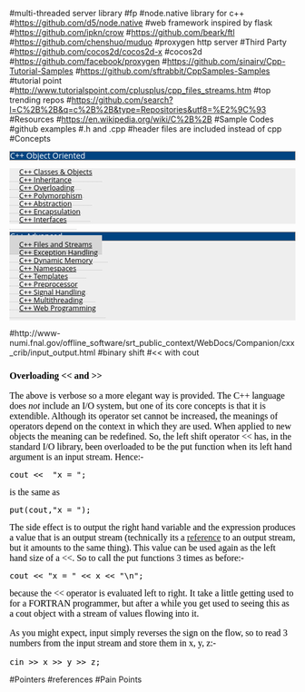 #multi-threaded server library
#fp
#node.native library for c++
#https://github.com/d5/node.native
#web framework inspired by flask
#https://github.com/ipkn/crow
#https://github.com/beark/ftl
#https://github.com/chenshuo/muduo
#proxygen http server
#Third Party
#https://github.com/cocos2d/cocos2d-x
#cocos2d
#https://github.com/facebook/proxygen
#https://github.com/sinairv/Cpp-Tutorial-Samples
#https://github.com/sftrabbit/CppSamples-Samples
#tutorial point 
#http://www.tutorialspoint.com/cplusplus/cpp_files_streams.htm
#top trending repos
#https://github.com/search?l=C%2B%2B&q=c%2B%2B&type=Repositories&utf8=%E2%9C%93
#Resources
#https://en.wikipedia.org/wiki/C%2B%2B
#Sample Codes
#github examples
#.h and .cpp
#header files are included instead of cpp
#Concepts
<ul class="nav nav-list primary left-menu" style="box-sizing: border-box; padding-right: 0px; padding-left: 0px; color: rgb(49, 49, 49); font-family: 'Open Sans', Arial, sans-serif; line-height: 22px; background-color: rgb(238, 238, 238);"><li class="heading" style="box-sizing: border-box; line-height: 14px; position: relative; display: block; margin: 0px; border: 1px solid rgb(121, 119, 119); color: rgb(255, 255, 255); padding: 0px; background-image: url(&quot;/images/pattern.png&quot;) !important; background-attachment: initial !important; background-color: rgb(0, 68, 129) !important; background-size: initial !important; background-origin: initial !important; background-clip: initial !important; background-position: 50% 50%; background-repeat: repeat !important;">C++ Object Oriented<br></li></ul><ul class="nav nav-list primary left-menu" style="box-sizing: border-box; padding-right: 0px; padding-left: 0px; color: rgb(49, 49, 49); font-family: 'Open Sans', Arial, sans-serif; line-height: 22px; background-color: rgb(238, 238, 238);"><li style="box-sizing: border-box; line-height: 14px; position: relative; display: block; margin: 0px; padding: 0px;"><a href="http://www.tutorialspoint.com/cplusplus/cpp_classes_objects.htm" style="box-sizing: border-box; color: rgb(0, 0, 0); position: relative; padding: 8px 17px; font-size: 0.9em; border-bottom-width: 1px; border-bottom-style: dotted; border-bottom-color: rgb(187, 187, 187); transition: all 0.3s; outline: none !important; background: url(&quot;/images/list-icon.png&quot;) 0px 9px no-repeat;" target="_blank">C++ Classes &amp; Objects</a></li><li style="box-sizing: border-box; line-height: 14px; position: relative; display: block; margin: 0px; padding: 0px;"><a href="http://www.tutorialspoint.com/cplusplus/cpp_inheritance.htm" style="box-sizing: border-box; color: rgb(0, 0, 0); position: relative; padding: 8px 17px; font-size: 0.9em; border-bottom-width: 1px; border-bottom-style: dotted; border-bottom-color: rgb(187, 187, 187); transition: all 0.3s; outline: none !important; background: url(&quot;/images/list-icon.png&quot;) 0px 9px no-repeat;" target="_blank">C++ Inheritance</a></li><li style="box-sizing: border-box; line-height: 14px; position: relative; display: block; margin: 0px; padding: 0px;"><a href="http://www.tutorialspoint.com/cplusplus/cpp_overloading.htm" style="box-sizing: border-box; color: rgb(0, 0, 0); position: relative; padding: 8px 17px; font-size: 0.9em; border-bottom-width: 1px; border-bottom-style: dotted; border-bottom-color: rgb(187, 187, 187); transition: all 0.3s; outline: none !important; background: url(&quot;/images/list-icon.png&quot;) 0px 9px no-repeat;" target="_blank">C++ Overloading</a></li><li style="box-sizing: border-box; line-height: 14px; position: relative; display: block; margin: 0px; padding: 0px;"><a href="http://www.tutorialspoint.com/cplusplus/cpp_polymorphism.htm" style="box-sizing: border-box; color: rgb(0, 0, 0); position: relative; padding: 8px 17px; font-size: 0.9em; border-bottom-width: 1px; border-bottom-style: dotted; border-bottom-color: rgb(187, 187, 187); transition: all 0.3s; outline: none !important; background: url(&quot;/images/list-icon.png&quot;) 0px 9px no-repeat;" target="_blank">C++ Polymorphism</a></li><li style="box-sizing: border-box; line-height: 14px; position: relative; display: block; margin: 0px; padding: 0px;"><a href="http://www.tutorialspoint.com/cplusplus/cpp_data_abstraction.htm" style="box-sizing: border-box; color: rgb(0, 0, 0); position: relative; padding: 8px 17px; font-size: 0.9em; border-bottom-width: 1px; border-bottom-style: dotted; border-bottom-color: rgb(187, 187, 187); transition: all 0.3s; outline: none !important; background: url(&quot;/images/list-icon.png&quot;) 0px 9px no-repeat;" target="_blank">C++ Abstraction</a></li><li style="box-sizing: border-box; line-height: 14px; position: relative; display: block; margin: 0px; padding: 0px;"><a href="http://www.tutorialspoint.com/cplusplus/cpp_data_encapsulation.htm" style="box-sizing: border-box; color: rgb(0, 0, 0); position: relative; padding: 8px 17px; font-size: 0.9em; border-bottom-width: 1px; border-bottom-style: dotted; border-bottom-color: rgb(187, 187, 187); transition: all 0.3s; outline: none !important; background: url(&quot;/images/list-icon.png&quot;) 0px 9px no-repeat;" target="_blank">C++ Encapsulation</a></li><li style="box-sizing: border-box; line-height: 14px; position: relative; display: block; margin: 0px; padding: 0px;"><a href="http://www.tutorialspoint.com/cplusplus/cpp_interfaces.htm" style="box-sizing: border-box; color: rgb(0, 0, 0); position: relative; padding: 8px 17px; font-size: 0.9em; border-bottom-width: 1px; border-bottom-style: dotted; border-bottom-color: rgb(187, 187, 187); transition: all 0.3s; outline: none !important; background: url(&quot;/images/list-icon.png&quot;) 0px 9px no-repeat;" target="_blank">C++ Interfaces</a></li></ul><ul class="nav nav-list primary left-menu" style="box-sizing: border-box; padding-right: 0px; padding-left: 0px; color: rgb(49, 49, 49); font-family: 'Open Sans', Arial, sans-serif; line-height: 22px; background-color: rgb(238, 238, 238);"><li class="heading" style="box-sizing: border-box; line-height: 14px; position: relative; display: block; margin: 0px; border: 1px solid rgb(121, 119, 119); color: rgb(255, 255, 255); padding: 0px; background-image: url(&quot;/images/pattern.png&quot;) !important; background-attachment: initial !important; background-color: rgb(0, 68, 129) !important; background-size: initial !important; background-origin: initial !important; background-clip: initial !important; background-position: 50% 50%; background-repeat: repeat !important;">C++ Advanced</li><li style="box-sizing: border-box; line-height: 14px; position: relative; display: block; margin: 0px; padding: 0px;"><a href="http://www.tutorialspoint.com/cplusplus/cpp_files_streams.htm" style="box-sizing: border-box; color: rgb(0, 0, 0); position: relative; padding: 8px 17px; font-size: 0.9em; border-bottom-width: 1px; border-bottom-style: dotted; border-bottom-color: rgb(187, 187, 187); transition: all 0.3s; outline: none !important; background: url(&quot;/images/list-icon.png&quot;) 0px 9px no-repeat rgb(214, 214, 214);" target="_blank">C++ Files and Streams</a></li><li style="box-sizing: border-box; line-height: 14px; position: relative; display: block; margin: 0px; padding: 0px;"><a href="http://www.tutorialspoint.com/cplusplus/cpp_exceptions_handling.htm" style="box-sizing: border-box; color: rgb(0, 0, 0); position: relative; padding: 8px 17px; font-size: 0.9em; border-bottom-width: 1px; border-bottom-style: dotted; border-bottom-color: rgb(187, 187, 187); transition: all 0.3s; outline: none !important; background: url(&quot;/images/list-icon.png&quot;) 0px 9px no-repeat;" target="_blank">C++ Exception Handling</a></li><li style="box-sizing: border-box; line-height: 14px; position: relative; display: block; margin: 0px; padding: 0px;"><a href="http://www.tutorialspoint.com/cplusplus/cpp_dynamic_memory.htm" style="box-sizing: border-box; color: rgb(0, 0, 0); position: relative; padding: 8px 17px; font-size: 0.9em; border-bottom-width: 1px; border-bottom-style: dotted; border-bottom-color: rgb(187, 187, 187); transition: all 0.3s; outline: none !important; background: url(&quot;/images/list-icon.png&quot;) 0px 9px no-repeat;" target="_blank">C++ Dynamic Memory</a></li><li style="box-sizing: border-box; line-height: 14px; position: relative; display: block; margin: 0px; padding: 0px;"><a href="http://www.tutorialspoint.com/cplusplus/cpp_namespaces.htm" style="box-sizing: border-box; color: rgb(0, 0, 0); position: relative; padding: 8px 17px; font-size: 0.9em; border-bottom-width: 1px; border-bottom-style: dotted; border-bottom-color: rgb(187, 187, 187); transition: all 0.3s; outline: none !important; background: url(&quot;/images/list-icon.png&quot;) 0px 9px no-repeat;" target="_blank">C++ Namespaces</a></li><li style="box-sizing: border-box; line-height: 14px; position: relative; display: block; margin: 0px; padding: 0px;"><a href="http://www.tutorialspoint.com/cplusplus/cpp_templates.htm" style="box-sizing: border-box; color: rgb(0, 0, 0); position: relative; padding: 8px 17px; font-size: 0.9em; border-bottom-width: 1px; border-bottom-style: dotted; border-bottom-color: rgb(187, 187, 187); transition: all 0.3s; outline: none !important; background: url(&quot;/images/list-icon.png&quot;) 0px 9px no-repeat;" target="_blank">C++ Templates</a></li><li style="box-sizing: border-box; line-height: 14px; position: relative; display: block; margin: 0px; padding: 0px;"><a href="http://www.tutorialspoint.com/cplusplus/cpp_preprocessor.htm" style="box-sizing: border-box; color: rgb(0, 0, 0); position: relative; padding: 8px 17px; font-size: 0.9em; border-bottom-width: 1px; border-bottom-style: dotted; border-bottom-color: rgb(187, 187, 187); transition: all 0.3s; outline: none !important; background: url(&quot;/images/list-icon.png&quot;) 0px 9px no-repeat;" target="_blank">C++ Preprocessor</a></li><li style="box-sizing: border-box; line-height: 14px; position: relative; display: block; margin: 0px; padding: 0px;"><a href="http://www.tutorialspoint.com/cplusplus/cpp_signal_handling.htm" style="box-sizing: border-box; color: rgb(0, 0, 0); position: relative; padding: 8px 17px; font-size: 0.9em; border-bottom-width: 1px; border-bottom-style: dotted; border-bottom-color: rgb(187, 187, 187); transition: all 0.3s; outline: none !important; background: url(&quot;/images/list-icon.png&quot;) 0px 9px no-repeat;" target="_blank">C++ Signal Handling</a></li><li style="box-sizing: border-box; line-height: 14px; position: relative; display: block; margin: 0px; padding: 0px;"><a href="http://www.tutorialspoint.com/cplusplus/cpp_multithreading.htm" style="box-sizing: border-box; color: rgb(0, 0, 0); position: relative; padding: 8px 17px; font-size: 0.9em; border-bottom-width: 1px; border-bottom-style: dotted; border-bottom-color: rgb(187, 187, 187); transition: all 0.3s; outline: none !important; background: url(&quot;/images/list-icon.png&quot;) 0px 9px no-repeat;" target="_blank">C++ Multithreading</a></li><li style="box-sizing: border-box; line-height: 14px; position: relative; display: block; margin: 0px; padding: 0px;"><a href="http://www.tutorialspoint.com/cplusplus/cpp_web_programming.htm" style="box-sizing: border-box; color: rgb(0, 0, 0); position: relative; padding: 8px 17px; font-size: 0.9em; border-bottom-width: 1px; border-bottom-style: dotted; border-bottom-color: rgb(187, 187, 187); transition: all 0.3s; outline: none !important; background: url(&quot;/images/list-icon.png&quot;) 0px 9px no-repeat;" target="_blank">C++ Web Programming</a></li><li style="box-sizing: border-box; line-height: 14px; position: relative; display: block; margin: 0px; padding: 0px;"><div><br></div></li></ul><ul class="nav nav-list primary left-menu" style="box-sizing: border-box; padding-right: 0px; padding-left: 0px; color: rgb(49, 49, 49); font-family: 'Open Sans', Arial, sans-serif; line-height: 22px; background-color: rgb(238, 238, 238);"></ul>
#http://www-numi.fnal.gov/offline_software/srt_public_context/WebDocs/Companion/cxx_crib/input_output.html
#binary shift
#<< with cout
<h3 style="color: rgb(0, 0, 0); font-family: Times; line-height: normal;">Overloading &lt;&lt; and &gt;&gt;</h3><span style="color: rgb(0, 0, 0); font-family: Times; font-size: medium; line-height: normal;">The above is verbose so a more elegant way is provided. The C++ language does&nbsp;</span><i style="color: rgb(0, 0, 0); font-family: Times; font-size: medium; line-height: normal;">not</i><span style="color: rgb(0, 0, 0); font-family: Times; font-size: medium; line-height: normal;">&nbsp;include an I/O system, but one of its core concepts is that it is extendible. Although its operator set cannot be increased, the meanings of operators depend on the context in which they are used. When applied to new objects the meaning can be redefined. So, the left shift operator &lt;&lt; has, in the standard I/O library, been overloaded to be the put function when its left hand argument is an input stream. Hence:-</span><pre style="color: rgb(0, 0, 0); line-height: normal;">cout &lt;&lt;  "x = ";
</pre><span style="color: rgb(0, 0, 0); font-family: Times; font-size: medium; line-height: normal;">is the same as</span><pre style="color: rgb(0, 0, 0); line-height: normal;">put(cout,"x = ");
</pre><span style="color: rgb(0, 0, 0); font-family: Times; font-size: medium; line-height: normal;">The side effect is to output the right hand variable and the expression produces a value that is an output stream (technically its a&nbsp;</span><a href="http://www-numi.fnal.gov/offline_software/srt_public_context/WebDocs/Companion/glossary/reference.html" style="font-family: Times; font-size: medium; line-height: normal;">reference</a><span style="color: rgb(0, 0, 0); font-family: Times; font-size: medium; line-height: normal;">&nbsp;to an output stream, but it amounts to the same thing). This value can be used again as the left hand size of a &lt;&lt;. So to call the put functions 3 times as before:-</span><pre style="color: rgb(0, 0, 0); line-height: normal;">cout &lt;&lt; "x = " &lt;&lt; x &lt;&lt; "\n";
</pre><span style="color: rgb(0, 0, 0); font-family: Times; font-size: medium; line-height: normal;">because the &lt;&lt; operator is evaluated left to right. It take a little getting used to for a FORTRAN programmer, but after a while you get used to seeing this as a cout object with a stream of values flowing into it.</span><p style="color: rgb(0, 0, 0); font-family: Times; font-size: medium; line-height: normal;">As you might expect, input simply reverses the sign on the flow, so to read 3 numbers from the input stream and store them in x, y, z:-</p><pre style="color: rgb(0, 0, 0); line-height: normal;">cin &gt;&gt; x &gt;&gt; y &gt;&gt; z;
</pre>
#Pointers
#references 
#Pain Points

